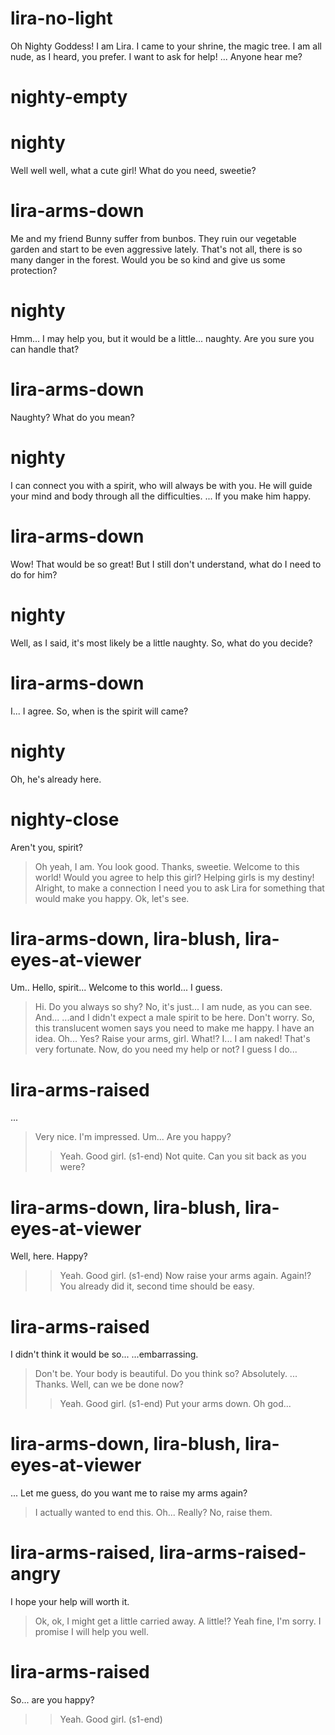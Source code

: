 # lira-no-light
Oh Nighty Goddess! I am Lira. I came to your shrine, the magic tree.
I am all nude, as I heard, you prefer. I want to ask for help!
...
Anyone hear me?
# nighty-empty

# nighty
Well well well, what a cute girl!
What do you need, sweetie?
# lira-arms-down
Me and my friend Bunny suffer from bunbos.
They ruin our vegetable garden and start to be even aggressive lately.
That's not all, there is so many danger in the forest.
Would you be so kind and give us some protection?
# nighty
Hmm... I may help you, but it would be a little... naughty.
Are you sure you can handle that?
# lira-arms-down
Naughty? What do you mean?
# nighty
I can connect you with a spirit, who will always be with you.
He will guide your mind and body through all the difficulties.
...
If you make him happy.
# lira-arms-down
Wow! That would be so great!
But I still don't understand, what do I need to do for him?
# nighty
Well, as I said, it's most likely be a little naughty.
So, what do you decide?
# lira-arms-down
I...
I agree.
So, when is the spirit will came?
# nighty
Oh, he's already here.
# nighty-close
Aren't you, spirit?
> Oh yeah, I am. You look good.
Thanks, sweetie. Welcome to this world!
Would you agree to help this girl?
> Helping girls is my destiny!
Alright, to make a connection I need you to ask Lira for something that would make you happy.
> Ok, let's see.
# lira-arms-down, lira-blush, lira-eyes-at-viewer
Um.. Hello, spirit...
Welcome to this world... I guess.
> Hi. Do you always so shy?
No, it's just...
I am nude, as you can see. And...
...and I didn't expect a male spirit to be here.
> Don't worry. So, this translucent women says you need to make me happy. I have an idea.
Oh... Yes?
> Raise your arms, girl.
What!? I...
I am naked!
> That's very fortunate. Now, do you need my help or not?
I guess I do...
# lira-arms-raised

...
> Very nice. I'm impressed.
Um... Are you happy?
>> Yeah. Good girl. (s1-end)
> Not quite. Can you sit back as you were?
# lira-arms-down, lira-blush, lira-eyes-at-viewer
Well, here. Happy?
>> Yeah. Good girl. (s1-end)
> Now raise your arms again.
Again!?
> You already did it, second time should be easy.
# lira-arms-raised
I didn't think it would be so...
...embarrassing.
> Don't be. Your body is beautiful.
Do you think so?
> Absolutely.
...
Thanks. Well, can we be done now?
>> Yeah. Good girl. (s1-end)
> Put your arms down.
Oh god...
# lira-arms-down, lira-blush, lira-eyes-at-viewer
...
Let me guess, do you want me to raise my arms again?
> I actually wanted to end this.
Oh... Really?
> No, raise them.
# lira-arms-raised, lira-arms-raised-angry

I hope your help will worth it.
> Ok, ok, I might get a little carried away.
A little!?
> Yeah fine, I'm sorry. I promise I will help you well.
# lira-arms-raised
So... are you happy?
>> Yeah. Good girl. (s1-end)
